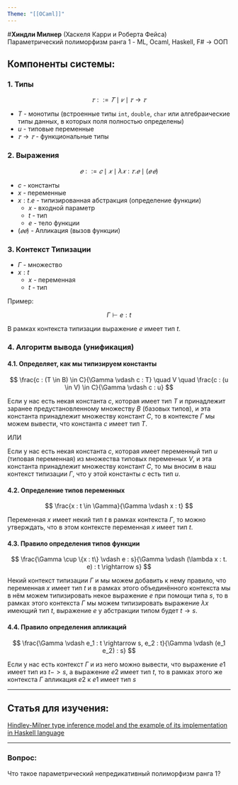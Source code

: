 ```yaml
---
Theme: "[[OCaml]]"
---
```

#**Хиндли Милнер** (Хаскеля Карри и Роберта Фейса)  
Параметрический полиморфизм ранга 1 - ML, Ocaml, Haskell, F# → ООП

## Компоненты системы:

### 1. Типы

$$
𝜏 ::= 𝑇 \mid 𝑣 \mid 𝜏 \rightarrow 𝜏
$$

- $T$ - монотипы (встроенные типы `int`, `double`, `char` или алгебраические типы данных, в которых поля полностью определены)
- $u$ - типовые переменные
- $𝜏 → 𝜏$ - функциональные типы

### 2. Выражения

$$
𝑒 ::= 𝑐 \mid 𝑥 \mid \lambda 𝑥 : 𝜏. 𝑒 \mid (𝑒 \, 𝑒)
$$

- $c$ - константы
- $x$ - переменные
- $x : t . e$ - типизированная абстракция (определение функции)
  - $x$ - входной параметр
  - $t$ - тип
  - $e$ - тело функции
- $(𝑒 𝑒)$ - Апликация (вызов функции)

### 3. Контекст Типизации

- $Г$ - множество
- ${ x : t }$
  - $x$ - переменная
  - $t$ - тип

Пример:

$$
\Gamma \vdash e : t
$$

В рамках контекста типизации выражение $e$ имеет тип $t$.

### 4. Алгоритм вывода (унификация)

#### 4.1. Определяет, как мы типизируем константы


$$
\frac{c : (T \in B) \in C}{\Gamma \vdash c : T} 
\quad V \quad 
\frac{c : (u \in V) \in C}{\Gamma \vdash c : u}
$$

Если у нас есть некая константа $c$, которая имеет тип $T$ и принадлежит заранее предустановленному множеству $B$ (базовых типов), и эта константа принадлежит множеству констант $C$, то в контексте $\Gamma$ мы можем вывести, что константа $c$ имеет тип $T$.

ИЛИ

Если у нас есть некая константа $c$, которая имеет переменный тип $u$ (типовая переменная) из множества типовых переменных $V$, и эта константа принадлежит множеству констант $C$, то мы вносим в наш контекст типизации $\Gamma$, что у этой константы $c$ есть тип $u$.

#### 4.2. Определение типов переменных

$$
\frac{x : t \in \Gamma}{\Gamma \vdash x : t}
$$

Переменная $x$ имеет некий тип $t$ в рамках контекста $\Gamma$, то можно утверждать, что в этом контексте переменная $x$ имеет тип $t$.

#### 4.3. Правило определения типов функции

$$
\frac{\Gamma \cup \{x : t\} \vdash e : s}{\Gamma \vdash (\lambda x : t. e) : t \rightarrow s}
$$

Некий контекст типизации $\Gamma$ и мы можем добавить к нему правило, что переменная $x$ имеет тип $t$ и в рамках этого объединённого контекста мы в нём можем типизировать некое выражение $e$ при помощи типа $s$, то в рамках этого контекста $Г$ мы можем типизировать выражение $λx$ имеющий тип $t$, выражение $e$ у абстракции типом будет $t \rightarrow s$.

#### 4.4. Правило определения апликаций

$$
\frac{\Gamma \vdash e_1 : t \rightarrow s, e_2 : t}{\Gamma \vdash (e_1 e_2) : s}
$$

Если у нас есть контекст $Г$ и из него можно вывести, что выражение $e1$ имеет тип из $t -> s$, а выражение $e2$ имеет тип $t$, то в рамках этого же контекста $Г$ апликация $e2$ к $e1$ имеет тип $s$

---

## Статья для изучения:
[Hindley-Milner type inference model and the example of its implementation in Haskell language](https://www.researchgate.net/publication/316855660_Hindley-Milner_type_inference_model_and_the_example_of_its_implementation_in_Haskell_language)

---

### Вопрос:
Что такое параметрический непредикативный полиморфизм ранга 1?